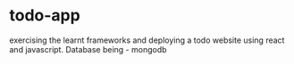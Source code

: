 # todo-app
exercising the learnt frameworks and deploying a todo website using react and javascript. Database being - mongodb
